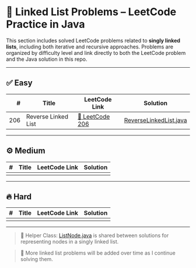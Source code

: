 # 🔗 Linked List Problems – LeetCode Practice in Java

This section includes solved LeetCode problems related to **singly linked lists**, including both iterative and recursive approaches. Problems are organized by difficulty level and link directly to both the LeetCode problem and the Java solution in this repo.

---

## ✅ Easy

| #   | Title               | LeetCode Link                                                        | Solution                                       |
|----:|---------------------|----------------------------------------------------------------------|------------------------------------------------|
| 206 | Reverse Linked List | [🔗 LeetCode 206](https://leetcode.com/problems/reverse-linked-list/) | [ReverseLinkedList.java](easy/ReverseLinkedList.java) |

---

## ⚙️ Medium

| #   | Title | LeetCode Link | Solution |
|----:|-------|----------------|----------|
|     |       |                |          |

---

## 🔥 Hard

| #   | Title | LeetCode Link | Solution |
|----:|-------|----------------|----------|
|     |       |                |          |

---

> 📌 Helper Class: [ListNode.java](medium/ListNode.java) is shared between solutions for representing nodes in a singly linked list.

> 📌 More linked list problems will be added over time as I continue solving them.